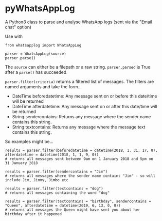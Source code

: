 # pyWhatsAppLog
A Python3 class to parse and analyse WhatsApp logs (sent via the "Email chat" option)

Use with 

```
from whatsapplog import WhatsAppLog

parser = WhatsAppLog(source)
parser.parse()
```

The `source` can either be a filepath or a raw string. `parser.parsed` is True after a `parse()` has succeeded.

`parser.filter(criteria)` returns a filtered list of messages. The filters are named arguments and take the form...

* DateTime beforedatetime: Any message sent on or before this date/time will be returned
* DateTime afterdatetime: Any message sent on or after this date/time will be returned
* String sendercontains: Returns any message where the sender name contains this string.
* String textcontains: Returns any message where the message text contains this string.

So examples might be...

```
results = parser.filter(beforedatetime = datetime(2018, 1, 31, 17, 0), afterdatetime = datetime(2018, 1, 1, 9, 0))
# returns all messages sent between 9am on 1 January 2018 and 5pm on 31 January 2018

results = parser.filter(sendercontains = "Jim")
# returns all messages where the sender name contains "Jim" - so will include Jim, Jimmy, Jimbo etc

results = parser.filter(textcontains = "dog")
# returns all messages containing the word "dog"

results = parser.filter(textcontains = "birthday", sendercontains = "Queen", afterdatetime = datetime(2019, 6, 13, 0, 0))
# returns all messages the Queen might have sent you about her birthday after it happened
```  

